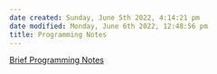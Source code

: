 ```yaml
---
date created: Sunday, June 5th 2022, 4:14:21 pm
date modified: Monday, June 6th 2022, 12:48:56 pm
title: Programming Notes
---
```


[Brief Programming Notes](https://zekaryas1.github.io/brief-programming-notes/#/)

